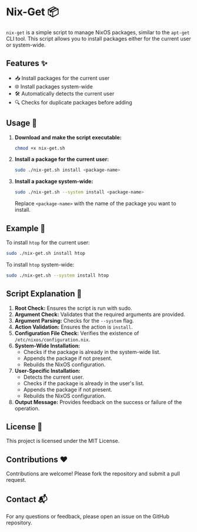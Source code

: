 # Nix-Get 📦

`nix-get` is a simple script to manage NixOS packages, similar to the `apt-get` CLI tool. This script allows you to install packages either for the current user or system-wide.

## Features ✨

- 📥 Install packages for the current user
- 🌐 Install packages system-wide
- 🛠 Automatically detects the current user
- 🔍 Checks for duplicate packages before adding

## Usage 🚀

1. **Download and make the script executable:**

    ```bash
    chmod +x nix-get.sh
    ```

2. **Install a package for the current user:**

    ```bash
    sudo ./nix-get.sh install <package-name>
    ```

3. **Install a package system-wide:**

    ```bash
    sudo ./nix-get.sh --system install <package-name>
    ```

    Replace `<package-name>` with the name of the package you want to install.

## Example 🔧

To install `htop` for the current user:

```bash
sudo ./nix-get.sh install htop
```

To install `htop` system-wide:

```bash
sudo ./nix-get.sh --system install htop
```

## Script Explanation 📝

1. **Root Check:** Ensures the script is run with sudo.
2. **Argument Check:** Validates that the required arguments are provided.
3. **Argument Parsing:** Checks for the `--system` flag.
4. **Action Validation:** Ensures the action is `install`.
5. **Configuration File Check:** Verifies the existence of `/etc/nixos/configuration.nix`.
6. **System-Wide Installation:**
    - Checks if the package is already in the system-wide list.
    - Appends the package if not present.
    - Rebuilds the NixOS configuration.
7. **User-Specific Installation:**
    - Detects the current user.
    - Checks if the package is already in the user's list.
    - Appends the package if not present.
    - Rebuilds the NixOS configuration.
8. **Output Message:** Provides feedback on the success or failure of the operation.

## License 📜

This project is licensed under the MIT License.

## Contributions ❤️

Contributions are welcome! Please fork the repository and submit a pull request.

## Contact 📬

For any questions or feedback, please open an issue on the GitHub repository.
